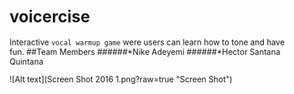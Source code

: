 # voicercise
Interactive `vocal warmup game` were users can learn how to tone and have fun.
##Team Members
######*Nike Adeyemi
######*Hector Santana Quintana

![Alt text](Screen Shot 2016 1.png?raw=true "Screen Shot")

